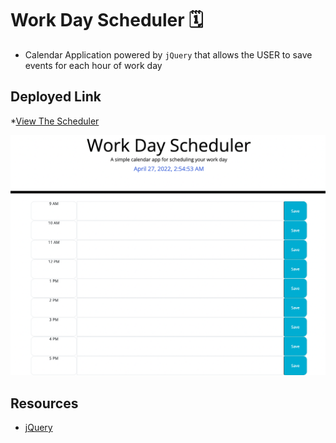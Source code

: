 # Work Day Scheduler 🗓️
- Calendar Application powered by `jQuery` that allows the USER to save events for each hour of work day

## Deployed Link
*[View The Scheduler](https://jessebubble.github.io/work-day-scheduler/)

![screenshot](./screenshot.png)

## Resources 
* [jQuery](https://jquery.com/)

